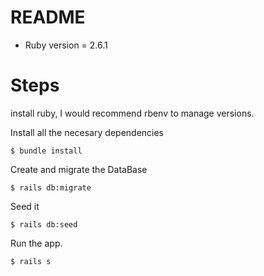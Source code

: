 # README

* Ruby version = 2.6.1

# Steps

install ruby, I would recommend rbenv to manage versions.

Install all the necesary dependencies

`$ bundle install`

Create and migrate the DataBase

`$ rails db:migrate`

Seed it

`$ rails db:seed`

Run the app.

`$ rails s`